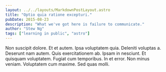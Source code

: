```yaml
---
layout: ../../layouts/MarkdownPostLayout.astro
title: "Optio quia ratione excepturi."
pubDate: 2015-08-23
description: "What we've got here is failure to communicate."
author: "Stew Ng"
tags: ["learning in public", "astro"]
---
```


Non suscipit dolore. Et et autem. Ipsa voluptatem quia. Deleniti voluptas a. Deserunt nam autem. Quis exercitationem ab. Ipsam in nesciunt. Et quisquam voluptatem. Fugiat cum temporibus. In et error. Non minus veniam. Voluptatem cum maxime. Sed quas molli.

